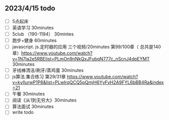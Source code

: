 ## 2023/4/15 todo
- [ ] 5点起床
- [ ] 英语学习 30minutes
- [ ] 5club （190-1194） 30mintes
- [ ] 跑步+健身 60minutes
- [ ] javascript. js.定时器的应用 三个视频/20minutes 第99/100章（ 总共是140章）https://www.youtube.com/watch?v=1N7Ia2e5RBElist=PLmOn9nNkQxJFubqN777c_nScnJ4dpEYMT 30minutes
- [ ] 牙线棒清洁/刷牙/蒸鸡蛋 30minutes
- [ ] js算法.集合练习 第29/31章 https://www.youtube.com/watch?v=kyIlurwP1P8&list=PLwIrqQCQ5pQmjH6YyFvH2A9FYL6bBB4Ra&index=21
- [ ] 午餐 30minutes
- [ ] 阅读《从1到无穷大》30minutes
- [ ] 算法面试 30minutes
- [ ] write todo